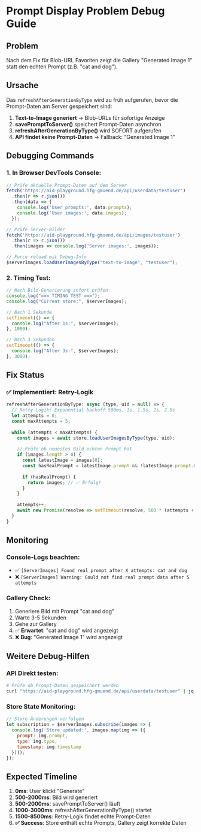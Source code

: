 # Prompt Display Problem Debug Guide

## Problem
Nach dem Fix für Blob-URL Favoriten zeigt die Gallery "Generated Image 1" statt den echten Prompt (z.B. "cat and dog").

## Ursache
Das `refreshAfterGenerationByType` wird zu früh aufgerufen, bevor die Prompt-Daten am Server gespeichert sind:

1. **Text-to-Image generiert** → Blob-URLs für sofortige Anzeige
2. **savePromptToServer()** speichert Prompt-Daten asynchron
3. **refreshAfterGenerationByType()** wird SOFORT aufgerufen
4. **API findet keine Prompt-Daten** → Fallback: "Generated Image 1"

## Debugging Commands

### 1. In Browser DevTools Console:
```javascript
// Prüfe aktuelle Prompt-Daten auf dem Server
fetch('https://aid-playground.hfg-gmuend.de/api/userdata/testuser')
  .then(r => r.json())
  .then(data => {
    console.log('User prompts:', data.prompts);
    console.log('User images:', data.images);
  });

// Prüfe Server-Bilder
fetch('https://aid-playground.hfg-gmuend.de/api/images/testuser')
  .then(r => r.json())
  .then(images => console.log('Server images:', images));

// Force reload mit Debug-Info
$serverImages.loadUserImagesByType("text-to-image", "testuser");
```

### 2. Timing Test:
```javascript
// Nach Bild-Generierung sofort prüfen
console.log("=== TIMING TEST ===");
console.log("Current store:", $serverImages);

// Nach 1 Sekunde
setTimeout(() => {
  console.log("After 1s:", $serverImages);
}, 1000);

// Nach 3 Sekunden  
setTimeout(() => {
  console.log("After 3s:", $serverImages);
}, 3000);
```

## Fix Status

### ✅ Implementiert: Retry-Logik
```javascript
refreshAfterGenerationByType: async (type, uid = null) => {
  // Retry-Logik: Exponential backoff 500ms, 1s, 1.5s, 2s, 2.5s
  let attempts = 0;
  const maxAttempts = 5;
  
  while (attempts < maxAttempts) {
    const images = await store.loadUserImagesByType(type, uid);
    
    // Prüfe ob neuestes Bild echten Prompt hat
    if (images.length > 0) {
      const latestImage = images[0];
      const hasRealPrompt = latestImage.prompt && !latestImage.prompt.match(/^Generated Image \d+$/);
      
      if (hasRealPrompt) {
        return images; // ✅ Erfolg!
      }
    }
    
    attempts++;
    await new Promise(resolve => setTimeout(resolve, 500 * (attempts + 1)));
  }
}
```

## Monitoring

### Console-Logs beachten:
- ✅ `[ServerImages] Found real prompt after X attempts: cat and dog`
- ❌ `[ServerImages] Warning: Could not find real prompt data after 5 attempts`

### Gallery Check:
1. Generiere Bild mit Prompt "cat and dog"
2. Warte 3-5 Sekunden
3. Gehe zur Gallery 
4. ✅ **Erwartet**: "cat and dog" wird angezeigt
5. ❌ **Bug**: "Generated Image 1" wird angezeigt

## Weitere Debug-Hilfen

### API Direkt testen:
```bash
# Prüfe ob Prompt-Daten gespeichert werden
curl "https://aid-playground.hfg-gmuend.de/api/userdata/testuser" | jq .
```

### Store State Monitoring:
```javascript
// Store-Änderungen verfolgen
let subscription = $serverImages.subscribe(images => {
  console.log('Store updated:', images.map(img => ({
    prompt: img.prompt,
    type: img.type,
    timestamp: img.timestamp
  })));
});
```

## Expected Timeline
1. **0ms**: User klickt "Generate"
2. **500-2000ms**: Bild wird generiert
3. **500-2000ms**: savePromptToServer() läuft
4. **1000-3000ms**: refreshAfterGenerationByType() startet
5. **1500-8500ms**: Retry-Logik findet echte Prompt-Daten  
6. **✅ Success**: Store enthält echte Prompts, Gallery zeigt korrekte Daten
